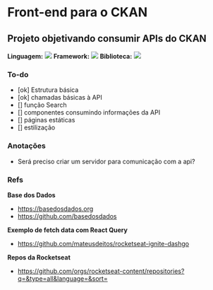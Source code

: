 # Front-end para o CKAN

## Projeto objetivando consumir APIs do CKAN

**Linguagem:** <img src="https://img.shields.io/badge/TypeScript-007ACC?style=for-the-badge&logo=typescript&logoColor=white" />
**Framework:** <img src="https://img.shields.io/badge/next.js-000000?style=for-the-badge&logo=nextdotjs&logoColor=white" />
**Biblioteca:** <img src="https://img.shields.io/badge/React-20232A?style=for-the-badge&logo=react&logoColor=61DAFB" />

### To-do

- [ok] Estrutura básica
- [ok] chamadas básicas à API
- [] função Search
- [] componentes consumindo informações da API
- [] páginas estáticas
- [] estilização

### Anotações

- Será preciso criar um servidor para comunicação com a api?


### Refs

**Base dos Dados**
- https://basedosdados.org 
- https://github.com/basedosdados

**Exemplo de fetch data com React Query**
- https://github.com/mateusdeitos/rocketseat-ignite-dashgo

**Repos da Rocketseat**
- https://github.com/orgs/rocketseat-content/repositories?q=&type=all&language=&sort=